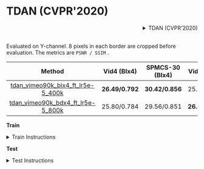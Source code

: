 # TDAN (CVPR'2020)

<!-- [ALGORITHM] -->
<details>
<summary align="right">TDAN (CVPR'2020)</summary>

```bibtex
@InProceedings{tian2020tdan,
  title={TDAN: Temporally-Deformable Alignment Network for Video Super-Resolution},
  author={Tian, Yapeng and Zhang, Yulun and Fu, Yun and Xu, Chenliang},
  booktitle = {Proceedings of the IEEE conference on Computer Vision and Pattern Recognition},
  year = {2020}
}
```

</details>

<br/>

Evaluated on Y-channel. 8 pixels in each border are cropped before evaluation.
The metrics are `PSNR / SSIM` .

|                                               Method                                              |   Vid4 (BIx4)   | SPMCS-30 (BIx4) |   Vid4 (BDx4)   | SPMCS-30 (BDx4) |                                                                                                         Download                                                                                                        |
|:-------------------------------------------------------------------------------------------------:|:---------------:|:---------------:|:---------------:|:---------------:|:-----------------------------------------------------------------------------------------------------------------------------------------------------------------------------------------------------------------------:|
| [tdan_vimeo90k_bix4_ft_lr5e-5_400k](/configs/restorers/tdan/tdan_vimeo90k_bix4_ft_lr5e-5_400k.py) | **26.49/0.792** | **30.42/0.856** |   25.93/0.772   |   29.69/0.842   | [model](https://download.openmmlab.com/mmediting/restorers/tdan/tdan_vimeo90k_bix4_20210528-739979d9.pth) \| [log](https://download.openmmlab.com/mmediting/restorers/tdan/tdan_vimeo90k_bix4_20210528_135616.log.json) |
| [tdan_vimeo90k_bdx4_ft_lr5e-5_800k](/configs/restorers/tdan/tdan_vimeo90k_bdx4_ft_lr5e-5_800k.py) |   25.80/0.784   |   29.56/0.851   | **26.87/0.815** | **30.77/0.868** | [model](https://download.openmmlab.com/mmediting/restorers/tdan/tdan_vimeo90k_bdx4_20210528-c53ab844.pth) \| [log](https://download.openmmlab.com/mmediting/restorers/tdan/tdan_vimeo90k_bdx4_20210528_122401.log.json) |

**Train**

<details>
<summary>Train Instructions</summary>

You can use the following command to train a model.

```shell
./tools/dist_train.sh ${CONFIG_FILE} ${GPU_NUM} [optional arguments]
```

TDAN is trained with two stages.

**Stage 1**: Train with a larger learning rate (1e-4)

```shell
./tools/dist_train.sh configs/restorers/tdan/tdan_vimeo90k_bix4_lr1e-4_400k.py 8
```

**Stage 2**: Fine-tune with a smaller learning rate (5e-5)

```shell
./tools/dist_train.sh configs/restorers/tdan/tdan_vimeo90k_bix4_ft_lr5e-5_400k.py 8
```

For more details, you can refer to **Train a model** part in [getting_started](/docs/getting_started.md#train-a-model).
</details>

**Test**

<details>
<summary>Test Instructions</summary>

You can use the following command to test a model.

```shell
python tools/test.py ${CONFIG_FILE} ${CHECKPOINT_FILE} [--out ${RESULT_FILE}] [--save-path ${IMAGE_SAVE_PATH}]
```

Example: Test TDAN on SPMCS-30 using Bicubic downsampling.

```shell
python tools/test.py configs/restorers/tdan/tdan_vimeo90k_bix4_ft_lr5e-5_400k.py  checkpoints/SOME_CHECKPOINT.pth --save_path outputs/
```

For more details, you can refer to **Inference with pretrained models** part in [getting_started](/docs/getting_started.md#inference-with-pretrained-models).
</details>

